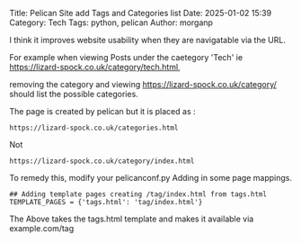 Title: Pelican Site add Tags and Categories list
Date: 2025-01-02 15:39 
Category: Tech
Tags: python, pelican
Author: morganp

I think it improves website usability when they are navigatable via the URL.

For example when viewing Posts under the caetegory 'Tech' ie https://lizard-spock.co.uk/category/tech.html, 

removing the category and viewing  https://lizard-spock.co.uk/category/ should list the possible categories.



The page is created by pelican but it is placed as :

    https://lizard-spock.co.uk/categories.html
 
Not

    https://lizard-spock.co.uk/category/index.html

To remedy this, modify your pelicanconf.py Adding in some page mappings.

    ## Adding template pages creating /tag/index.html from tags.html
    TEMPLATE_PAGES = {'tags.html': 'tag/index.html'}


The Above takes the tags.html template and makes it available via example.com/tag




